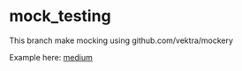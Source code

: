 # mock_testing

This branch make mocking using github.com/vektra/mockery

Example here: 
[medium](https://medium.com/@sebdah/go-best-practices-testing-3448165a0e18)